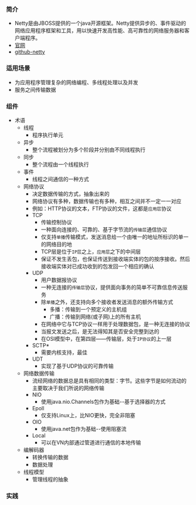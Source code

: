 ### 简介
- Netty是由JBOSS提供的一个java开源框架。Netty提供异步的、事件驱动的网络应用程序框架和工具，用以快速开发高性能、高可靠性的网络服务器和客户端程序。
- [官网](http://netty.io/)
- [github-netty](https://github.com/netty/netty)
### 适用场景
- 为应用程序管理复杂的网络编程、多线程处理以及并发
- 服务之间传输数据
### 组件
- 术语
    - 线程
        - 程序执行单元
    - 异步
        - 整个流程被划分为多个阶段并分别由不同线程执行
    - 同步
        - 整个流程由一个线程执行
    - 事件
        - 线程之间通信的一种方式
    - 网络协议
        - 决定数据传输的方式，抽象出来的
        - 网络协议有多种，数据传输也有多种，相互之间并不一定一一对应
        - 例如：HTTP协议的文本，FTP协议的文件，这都是`应用层`协议
        - TCP
            - 传输控制协议
            - 一种面向连接的、可靠的、基于字节流的`传输层`通信协议
            - 仅支持`单播`传输模式，发送消息给一个由唯一的地址所标识的单一的网络目的地
            - TCP层是位于`IP层`之上，`应用层`之下的中间层
            - 保证不发生丢包，也保证传送到接收端实体的包的按序接收。然后接收端实体对已成功收到的包发回一个相应的确认
        - UDP
            - 用户数据报协议
            - 一种无连接的`传输层`协议，提供面向事务的简单不可靠信息传送服务
            - 除`单播`之外，还支持向多个接收者发送消息的额外传输方式
                - 多播：传输到一个预定义的主机组
                - 广播：传输到网络(或子网)上的所有主机
            - 在网络中它与TCP协议一样用于处理数据包，是一种无连接的协议
            - 当报文发送之后，是无法得知其是否安全完整到达的
            - 在OSI模型中，在第四层——传输层，处于`IP协议`的上一层
        - SCTP*
            - 需要内核支持，最佳
        - UDT
            - 实现了基于UDP协议的可靠传输
    - 网络数据传输
        - 流经网络的数据总是具有相同的类型：字节。这些字节是如何流动的主要取决于我们所说的网络传输
        - NIO
            - 使用java.nio.Channels包作为基础--基于选择器的方式
        - Epoll
            - 仅支持Linux上，比NIO更快，完全非阻塞
        - OIO
            - 使用java.net包作为基础--使用阻塞流
        - Local
            - 可以在VN内部通过管道进行通信的本地传输
    - 编解码器
        - 转换传输的数据
        - 数据处理
    - 线程模型
        - 管理线程的抽象
### 实践